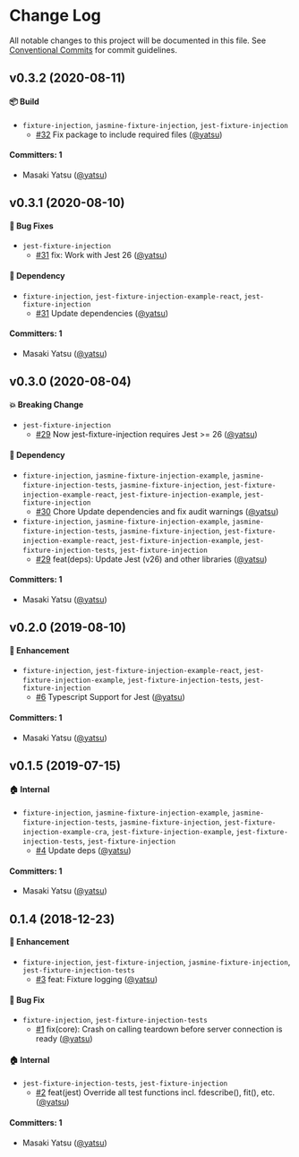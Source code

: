 # Change Log

All notable changes to this project will be documented in this file.
See [Conventional Commits](https://conventionalcommits.org) for commit guidelines.

## v0.3.2 (2020-08-11)

#### :package: Build
* `fixture-injection`, `jasmine-fixture-injection`, `jest-fixture-injection`
  * [#32](https://github.com/yatsu/fixture-injection/pull/32) Fix package to include required files ([@yatsu](https://github.com/yatsu))

#### Committers: 1
- Masaki Yatsu ([@yatsu](https://github.com/yatsu))

## v0.3.1 (2020-08-10)

#### :bug: Bug Fixes
* `jest-fixture-injection`
  * [#31](https://github.com/yatsu/fixture-injection/pull/31) fix: Work with Jest 26 ([@yatsu](https://github.com/yatsu))

#### :pushpin: Dependency
* `fixture-injection`, `jest-fixture-injection-example-react`, `jest-fixture-injection`
  * [#31](https://github.com/yatsu/fixture-injection/pull/31) Update dependencies ([@yatsu](https://github.com/yatsu))

#### Committers: 1
- Masaki Yatsu ([@yatsu](https://github.com/yatsu))

## v0.3.0 (2020-08-04)

#### :boom: Breaking Change
* `jest-fixture-injection`
  * [#29](https://github.com/yatsu/fixture-injection/pull/29) Now jest-fixture-injection requires
    Jest >= 26 ([@yatsu](https://github.com/yatsu))

#### :pushpin: Dependency
* `fixture-injection`, `jasmine-fixture-injection-example`, `jasmine-fixture-injection-tests`, `jasmine-fixture-injection`, `jest-fixture-injection-example-react`, `jest-fixture-injection-example`, `jest-fixture-injection`
  * [#30](https://github.com/yatsu/fixture-injection/pull/30) Chore Update dependencies and fix audit warnings ([@yatsu](https://github.com/yatsu))
* `fixture-injection`, `jasmine-fixture-injection-example`, `jasmine-fixture-injection-tests`, `jasmine-fixture-injection`, `jest-fixture-injection-example-react`, `jest-fixture-injection-example`, `jest-fixture-injection-tests`, `jest-fixture-injection`
  * [#29](https://github.com/yatsu/fixture-injection/pull/29) feat(deps): Update Jest (v26) and other libraries ([@yatsu](https://github.com/yatsu))

#### Committers: 1
- Masaki Yatsu ([@yatsu](https://github.com/yatsu))

## v0.2.0 (2019-08-10)

#### :rocket: Enhancement
* `fixture-injection`, `jest-fixture-injection-example-react`, `jest-fixture-injection-example`, `jest-fixture-injection-tests`, `jest-fixture-injection`
  * [#6](https://github.com/yatsu/fixture-injection/pull/6) Typescript Support for Jest ([@yatsu](https://github.com/yatsu))

#### Committers: 1
- Masaki Yatsu ([@yatsu](https://github.com/yatsu))

## v0.1.5 (2019-07-15)

#### :house: Internal
* `fixture-injection`, `jasmine-fixture-injection-example`, `jasmine-fixture-injection-tests`, `jasmine-fixture-injection`, `jest-fixture-injection-example-cra`, `jest-fixture-injection-example`, `jest-fixture-injection-tests`, `jest-fixture-injection`
  * [#4](https://github.com/yatsu/fixture-injection/pull/4) Update deps ([@yatsu](https://github.com/yatsu))

#### Committers: 1
- Masaki Yatsu ([@yatsu](https://github.com/yatsu))

## 0.1.4 (2018-12-23)

#### :rocket: Enhancement
* `fixture-injection`, `jest-fixture-injection`, `jasmine-fixture-injection`, `jest-fixture-injection-tests`
  * [#3](https://github.com/yatsu/fixture-injection/pull/3) feat: Fixture logging ([@yatsu](https://github.com/yatsu))

#### :bug: Bug Fix
* `fixture-injection`, `jest-fixture-injection-tests`
  * [#1](https://github.com/yatsu/fixture-injection/pull/1) fix(core): Crash on calling teardown before server connection is ready ([@yatsu](https://github.com/yatsu))

#### :house: Internal
* `jest-fixture-injection-tests`, `jest-fixture-injection`
  * [#2](https://github.com/yatsu/fixture-injection/pull/2) feat(jest) Override all test functions incl. fdescribe(), fit(), etc. ([@yatsu](https://github.com/yatsu))

#### Committers: 1
- Masaki Yatsu ([@yatsu](https://github.com/yatsu))
